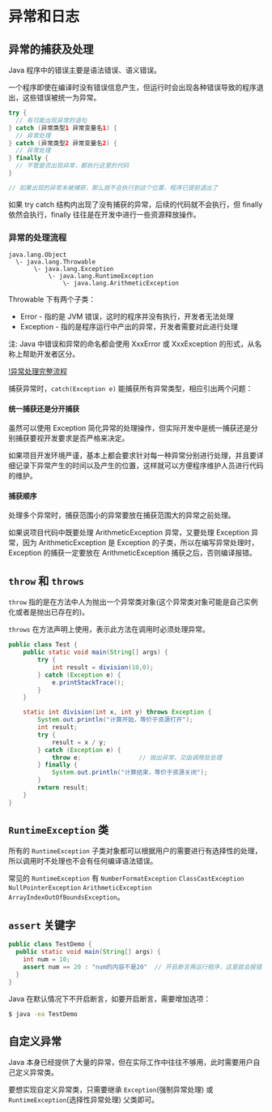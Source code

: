 # 异常和日志

## 异常的捕获及处理

Java 程序中的错误主要是语法错误、语义错误。

一个程序即使在编译时没有错误信息产生，但运行时会出现各种错误导致的程序退出，这些错误被统一为异常。

```java
try {
  // 有可能出现异常的语句
} catch (异常类型1 异常变量名1) {
  // 异常处理
} catch (异常类型2 异常变量名2) {
  // 异常处理
} finally {
  // 不管是否出现异常，都执行这里的代码
}

// 如果出现的异常未被捕获，那么就不会执行到这个位置，程序已提前退出了
```

如果 try catch 结构内出现了没有捕获的异常，后续的代码就不会执行，但 finally 依然会执行，finally 往往是在开发中进行一些资源释放操作。

### 异常的处理流程

```text
java.lang.Object
  \- java.lang.Throwable
       \- java.lang.Exception
           \- java.lang.RuntimeException
               \- java.lang.ArithmeticException
```

Throwable 下有两个子类：
  * Error - 指的是 JVM 错误，这时的程序并没有执行，开发者无法处理
  * Exception - 指的是程序运行中产出的异常，开发者需要对此进行处理

注: Java 中错误和异常的命名都会使用 XxxError 或 XxxException 的形式，从名称上帮助开发者区分。

[!异常处理完整流程]()

捕获异常时，`catch(Exception e)` 能捕获所有异常类型，相应引出两个问题：

#### 统一捕获还是分开捕获

虽然可以使用 Exception 简化异常的处理操作，但实际开发中是统一捕获还是分别捕获要视开发要求是否严格来决定。

如果项目开发环境严谨，基本上都会要求针对每一种异常分别进行处理，并且要详细记录下异常产生的时间以及产生的位置，这样就可以方便程序维护人员进行代码的维护。

#### 捕获顺序

处理多个异常时，捕获范围小的异常要放在捕获范围大的异常之前处理。

如果说项目代码中既要处理 ArithmeticException 异常，又要处理 Exception 异常，因为 ArithmeticException 是 Exception 的子类，所以在编写异常处理时，Exception 的捕获一定要放在 ArithmeticException 捕获之后，否则编译报错。


## `throw` 和 `throws`

`throw` 指的是在方法中人为抛出一个异常类对象(这个异常类对象可能是自己实例化或者是抛出已存在的)。

`throws` 在方法声明上使用，表示此方法在调用时必须处理异常。

```java
public class Test {
    public static void main(String[] args) {
        try {
            int result = division(10,0);
        } catch (Exception e) {
            e.printStackTrace();
        }
    }

    static int division(int x, int y) throws Exception {
        System.out.println("计算开始，等价于资源打开");
        int result;
        try {
            result = x / y;
        } catch (Exception e) {
            throw e;                // 抛出异常，交由调用处处理
        } finally {
            System.out.println("计算结束，等价于资源关闭");
        }
        return result;
    }
}
```

## `RuntimeException` 类

所有的 `RuntimeException` 子类对象都可以根据用户的需要进行有选择性的处理，所以调用时不处理也不会有任何编译语法错误。

常见的 `RuntimeException` 有 `NumberFormatException` `ClassCastException` `NullPointerException` `ArithmeticException` `ArrayIndexOutOfBoundsException`。

## `assert` 关键字

```java
public class TestDemo {
  public static void main(String[] args) {
    int num = 10;
    assert num == 20 : "num的内容不是20"  // 开启断言再运行程序，这里就会报错 java.lang.AssertionError
  }
}
```

Java 在默认情况下不开启断言，如要开启断言，需要增加选项：

```bash
$ java -ea TestDemo
```

## 自定义异常

Java 本身已经提供了大量的异常，但在实际工作中往往不够用，此时需要用户自己定义异常类。

要想实现自定义异常类，只需要继承 `Exception`(强制异常处理) 或 `RuntimeException`(选择性异常处理) 父类即可。
